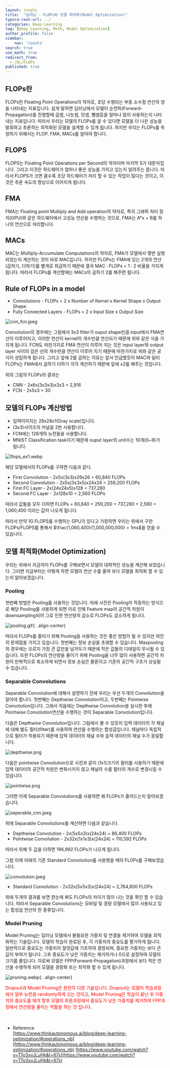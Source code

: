 ```yaml
---
layout: single
title:  "딥러닝 - FLOPs와 모델 최적화(Model Optimization)"
typora-root-url: ../
categories: Deep-Learning
tag: [Deep Learning, Math, Model Optimization]
author_profile: false
sidebar:
    nav: 'counts'
search: true
use_math: true
redirect_from:
  - /DL/FLOPs
published: true
---
```


## FLOPs란
FLOPs란 Floating Point Operations의 약자로, 초당 수행되는 부동 소수점 연산의 양을 나타내는 지표입니다. 쉽게 말하면 딥러닝에서 모델이 순전파(Forward-Propagation)를 진행할때 곱셈, 나눗셈, 덧셈, 뺄셈등을 얼마나 많이 사용하는지 나타내는 지표입니다. 따라서 우리는 모델의 FLOPs를 알 수 있다면 모델을 더 나은 성능을 발휘하고 추론하는 최적화된 모델을 설계할 수 있게 됩니다. 하지만 우리는 FLOPs를 측정하기 위해서는 FLOP, FMA, MACs를 알아야 합니다.

## FLOPS
FLOPS는 Floating Point Operations per Second의 약자이며 마지막 S가 대문자입니다. 그리고 이것은 하드웨어가 얼마나 좋은 성능을 가지고 있는지 알려주는 줍니다. 따라서 FLOPS가 크면 클수록 초당 하드웨어가 처리 할 수 있는 작업이 많다는 것이고, 이것은 추론 속도의 향상으로 이어지게 됩니다.

## FMA
FMA는 Floating point Multiply and Add operation의 약자로, 특히 그래픽 처리 장치(GPU)와 같은 하드웨어에서 고성능 연산을 수행하는 것으로, FMA는 A*x + B를 하나의 연산으로 처리합니다. 

## MACs
MAC는 Multiply-Accumulate Computations의 약자로, FMA가 모델에서 몇번 실행되었는지 계산하는 것이 바로 MAC입니다. 하지만 FLOPs는 FMA에 있는 2개의 연산(곱하기, 더하기)를 별개로 취급하기 때문에 결국 MAC : FLOPs = 1 : 2 비율을 가지게 됩니다. 따라서 FLOPs를 계산할때는 MACs의 곱하기 2를 해주면 됩니다.

## Rule of FLOPs in a model
* Convolutions - FLOPs = 2 x Number of Kernel x Kernel Shape x Output Shape
* Fully Connected Layers - FLOPs = 2 x Input Size x Output Size

![cnn_fcn.jpeg](/images/2023-11-1-FLOPs/cnn_fcn.jpeg)

Convolution의 경우에는 그림에서 3x3 filter가 ouput shape만큼 input에서 FMA연산이 이루어지고, 이러한 연산이 kernel의 개수만큼 연산되기 때문에 위와 같은 식을 가지게 됩니다. FCN도 마찬가지로 FMA 연산이 이루어 지는 것은 input layer와 output layer 사이의 검은 선의 개수만큼 연산이 이루어 지기 때문에 마찬가지로 위와 같은 공식이 성립하게 됩니다. 그리고 앞에 2를 곱하는 이유는 앞서 언급했듯이 MAC와 달리 FLOPs는 FMA에서 곱하기 더하기 각각 계산하기 때문에 앞에 x2를 해주는 것입니다.

위의 그림의 FLOPs의 결과는
 - CNN - 2x6x(3x3x3)x3x3 = 2,916
 - FCN - 2x5x3 = 30

## 모델의 FLOPs 계산방법
* 입력이미지는 28x28x1(Gray scale)입니다.
* (3x3)사이즈의 커널을 2번 사용합니다.
* FCN에는 128개의 뉴런들을 사용합니다.
* MNIST Classification task이기 때문에 ouput layer의 unit수는 10개(0~9)가 됩니다.

![flops_ex1.webp](/images/2023-11-1-FLOPs/flops_ex1.webp)

해당 모델에서의 FLOPs를 구하면 다음과 같다.<br>
 - First Convolution - 2x5x(3x3)x26x26 = 60,840 FLOPs<br>
 - Second Convolution - 2x5x(3x3x5)x24x24 = 259,200 FLOPs<br>
 - First FC Layer - 2x(24x24x5)x128 = 737,280<br>
 - Second FC Layer - 2x128x10 = 2,560 FLOPs<br>

따라서 값들을 모두 더하면 FLOPs = 60,840 + 259,200 + 737,280 + 2,560 = 1,060,400 이라는 값이 나오게 됩니다.

따라서 만약 1G FLOPS를 수행하는 GPU가 있다고 가정하면 우리는 위에서 구한 FLOPs/FLOPS를 통해서 $\frac{1,060,400}{1,000,000,000} = 1ms$을 얻을 수 있습니다.

## 모델 최적화(Model Optimization)
우리는 위에서 지금까지 FLOPs를 구해보면서 모델의 대략적인 성능을 계산해 보았습니다. 그러면 지금부터는 어떻게 하면 모델의 연산 수를 줄여 보다 모델을 최적화 할 수 있는지 알아보겠습니다.

### Pooling
첫번째 방법은 Pooling를 사용하는 것입니다. 아래 사진은 Pooling이 작동하는 방식으로 해당 Pooling를 사용하게 되면 이로 인해 Feature map의 공간적 차원이 downsampling되어 그로 인한 연산량의 감소로 FLOPs도 감소하게 됩니다.

![pooling.gif](/images/2023-11-1-FLOPs/pooling.gif){: .align-center}

따라서 FLOPs를 줄이기 위해 Pooling을 사용하는 것은 좋은 방법이 될 수 있지만 여전히 문제점을 가지고 있습니다. 첫번째는 정보 손실을 초래할 수 있습니다. Maxpooling의 경우에는 오로지 가장 큰 값만을 남겨두기 때문에 작은 값들의 디테일이 무시될 수 있습니다. 또한 FLOPs의 연산량을 줄이기 위해 Pooling을 너무 많이 사용하면 공간적 차원이 반복적으로 축소하게 되면서 정보 손실은 물론이고 기존의 공간적 구조가 상실될 수 있습니다.

### Separable Convolutions

Separable Convolution에 대해서 설명하기 전에 우리는 우선 두개의 Convolution을 알아야 합니다. 첫번째는 Depthwise Convolution이고, 두번째는 Pointwise Convolution입니다. 그래서 처음에는 Depthwise Convolution을 실시한 후에 Pointwise Convolution연산을 수행하는 것이 Separable Convolution입니다.

다음은 Depthwise Convolution입니다. 그림에서 볼 수 있듯이 입력 데이터의 각 채널에 대해 별도 필터(filter)를 사용하여 연산을 수행하는 합성곱입니다. 채널마다 독립적으로 필터가 적용되기 때문에 입력 데이터의 채널 수와 출력 데이터의 채널 수가 동일합니다.

![depthwise.png](/images/2023-11-1-FLOPs/depthwise.png)

다음은 pointwise Convolution으로 사진과 같이 (1x1)크기의 필터를 사용하기 때문에 입력 데이터의 공간적 차원은 변화시키지 않고 채널의 수를 필터의 개수로 변경시킬 수 있습니다.

![pointwise.png](/images/2023-11-1-FLOPs/pointwise.png)

그러면 이제 Separable Convolutions를 사용하면 왜 FLOPs가 줄어드는지 알아보겠습니다.

![seperable_cnn.jpeg](/images/2023-11-1-FLOPs/seperable_cnn.jpeg)

위에 Separable Convolutions를 계산하면 다음과 같습니다.<br>
 - Depthwise Convolution - 2x(5x5x3)x(24x24) = 86,400 FLOPs<br>
 - Pointwise Convolution - 2x32x(1x1x3)x(24x24) = 110,592 FLOPs<br>

따라서 위해 두 값을 더하면 196,992 FLOPs가 나오게 됩니다.

그럼 이제 아래의 기존 Standard Convolution를 사용했을 때의 FLOPs를 구해보겠습니다.

![convolution.jpeg](/images/2023-11-1-FLOPs/convolution.jpeg)

 - Standard Convolution - 2x32x(5x5x3)x(24x24) = 2,764,800 FLOPs<br>

위에 두개의 결과를 보면 한눈에 봐도 FLOPs의 차이가 많이 나는 것을 확인 할 수 있습니다. 따라서 Separable Convolutions는 모바일 및 경량 모델에서 많이 사용되고 있는 합성곱 연산의 한 종류입니다.

### Model Pruning
Model Pruning는 딥러닝 모델에서 불필요한 가중치 및 연결을 제거하여 모델을 최적화하는 기술입니다. 모델의 학습이 완료된 후, 각 가중치의 중요도를 평가하게 됩니다. 일반적으로 중요도는 가중치의 절댓값에 기초하여 결정되며, 중요한 가중치는 보다 큰 값이 부여가 됩니다. 그후 중요도가 낮은 가중치는 제거하거나 0으로 설정하여 모델의 크기를 줄입니다. 이로써 모델은 FPP(Forward-Propagation)과정에서 보다 적은 연산을 수행하게 되어 모델을 경량화 또는 최적화 할 수 있게 됩니다.

![pruning.webp](/images/2023-11-1-FLOPs/pruning.webp){: .align-center}

<span style="color:red">Dropout과 Model Pruning은 완전히 다른 기술입니다. Dropout는 모델이 학습과정에서 일부 뉴런을 randomly하게 끄는 것이고, Model Pruning은 학습이 끝난 후 가중치의 중요도를 매겨 향후 모델의 추론과정에서 중요도가 낮은 가중치를 제거하여 FPP과정에서 연산량을 줄이는 역활을 하는 것 입니다.</span>
<br>
<br>
<br>

* Reference<br>
[https://www.thinkautonomous.ai/blog/deep-learning-optimization/#operations_nb](https://www.thinkautonomous.ai/blog/deep-learning-optimization/#operations_nb)
[https://www.youtube.com/watch?v=T7o3xvJLuHk&t=67s](https://www.youtube.com/watch?v=T7o3xvJLuHk&t=67s)
